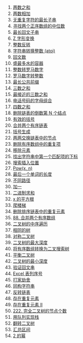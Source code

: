 1. <a href='1. 两数之和'>两数之和</a>
2. <a href='2. 两数相加'>两数相加</a>
3. <a href='3. 无重复字符的最长子串'>无重复字符的最长子串</a>
4. <a href='4. 寻找两个正序数组的中位数'>寻找两个正序数组的中位数</a>
5. <a href='5. 最长回文子串'>最长回文子串</a>
6. <a href='6. Z 字形变换'>Z 字形变换</a>
7. <a href='7. 整数反转'>整数反转</a>
8. <a href='8. 字符串转换整数 (atoi)'>字符串转换整数 (atoi)</a>
9. <a href='9. 回文数'>回文数</a>
10. <a href='11. 盛最多水的容器'>盛最多水的容器</a>
11. <a href='12. 整数转罗马数字'>整数转罗马数字</a>
12. <a href='13. 罗马数字转整数'>罗马数字转整数</a>
13. <a href='14. 最长公共前缀'>最长公共前缀</a>
14. <a href='15. 三数之和'>三数之和</a>
15. <a href='16. 最接近的三数之和'>最接近的三数之和</a>
16. <a href='17. 电话号码的字母组合'>电话号码的字母组合</a>
17. <a href='18. 四数之和'>四数之和</a>
18. <a href='19. 删除链表的倒数第 N 个结点'>删除链表的倒数第 N 个结点</a>
19. <a href='20. 有效的括号'>有效的括号</a>
20. <a href='21. 合并两个有序链表'>合并两个有序链表</a>
21. <a href='22. 括号生成'>括号生成</a>
22. <a href='24. 两两交换链表中的节点'>两两交换链表中的节点</a>
23. <a href='26. 删除有序数组中的重复项'>删除有序数组中的重复项</a>
24. <a href='27. 移除元素'>移除元素</a>
25. <a href='28. 找出字符串中第一个匹配项的下标'>找出字符串中第一个匹配项的下标</a>
26. <a href='35. 搜索插入位置'>搜索插入位置</a>
27. <a href='50. Pow(x, n)'>Pow(x, n)</a>
28. <a href='58. 最后一个单词的长度'>最后一个单词的长度</a>
29. <a href='62. 不同路径'>不同路径</a>
30. <a href='66. 加一'>加一</a>
31. <a href='67. 二进制求和'>二进制求和</a>
32. <a href='69. x 的平方根'>x 的平方根</a>
33. <a href='70. 爬楼梯'>爬楼梯</a>
34. <a href='83. 删除排序链表中的重复元素'>删除排序链表中的重复元素</a>
35. <a href='88. 合并两个有序数组'>88. 合并两个有序数组</a>
36. <a href='94. 二叉树的中序遍历'>二叉树的中序遍历</a>
37. <a href='100. 相同的树'>相同的树</a>
38. <a href='101. 对称二叉树'>对称二叉树</a>
39. <a href='104. 二叉树的最大深度'>二叉树的最大深度</a>
40. <a href='108. 将有序数组转换为二叉搜索树'>将有序数组转换为二叉搜索树</a>
41. <a href='110. 平衡二叉树'>平衡二叉树</a>
42. <a href='111. 二叉树的最小深度'>二叉树的最小深度</a>
43. <a href='125. 验证回文串'>验证回文串</a>
44. <a href='171. Excel 表列序号'>Excel 表列序号</a>
45. <a href='198. 打家劫舍'>打家劫舍</a>
46. <a href='205. 同构字符串'>同构字符串</a>
47. <a href='206. 反转链表'>反转链表</a>
48. <a href='217. 存在重复元素'>存在重复元素</a>
49. <a href='219. 存在重复元素 II'>存在重复元素 II</a>
50. <a href='222. 完全二叉树的节点个数'>222. 完全二叉树的节点个数</a>
51. <a href='225. 用队列实现栈'>用队列实现栈</a>
52. <a href='226. 翻转二叉树'>翻转二叉树</a>
53. <a href='228. 汇总区间'>汇总区间</a>
54. <a href='231. 2 的幂'>2 的幂</a>

